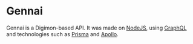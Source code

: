 # Gennai

Gennai is a Digimon-based API. It was made on [NodeJS](https://nodejs.org/en/), using [GraphQL](https://graphql.org/) and technologies such as [Prisma](https://www.prisma.io/) and [Apollo](https://www.apollographql.com/).